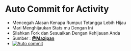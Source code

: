 # Auto Commit for Activity
- Mencegah Alasan Kenapa Rumput Tetangga Lebih Hijau 
- Mari Menghijaukan Stats mu Dengan Ini
- Silahkan Fork dan Sesuaikan Dengan Kehijauan Anda
- Sumber : <a href="https://github.com/Mazipan"><b>@Mazipan</b></a>
- [![Auto commit](https://github.com/DomathID/activity/actions/workflows/autocommit.yml/badge.svg?branch=master)](https://github.com/DomathID/activity/actions/workflows/autocommit.yml)

